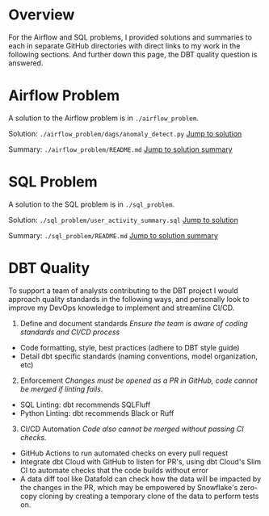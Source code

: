 Overview
========
For the Airflow and SQL problems, I provided solutions and summaries to each in separate GitHub directories with direct links to my work in the following sections. And further down this page, the DBT quality question is answered.

Airflow Problem
========
A solution to the Airflow problem is in `./airflow_problem`.

Solution: `./airflow_problem/dags/anomaly_detect.py`
<a href="https://github.com/jacksonhoyt/lennar/blob/main/airflow_problem/dags/anomaly_detect.py" target="_blank">Jump to solution</a>

Summary: `./airflow_problem/README.md`
<a href="https://github.com/jacksonhoyt/lennar/tree/main/airflow_problem#overview" target="_blank">Jump to solution summary</a>


SQL Problem
========
A solution to the SQL problem is in `./sql_problem`.

Solution: `./sql_problem/user_activity_summary.sql`
<a href="https://github.com/jacksonhoyt/lennar/blob/main/sql_problem/user_activity_summary.sql" target="_blank">Jump to solution</a>

Summary: `./sql_problem/README.md`
<a href="https://github.com/jacksonhoyt/lennar/tree/main/sql_problem#solution" target="_blank">Jump to solution summary</a>


DBT Quality
========

To support a team of analysts contributing to the DBT project I would approach quality standards in the following ways, and personally look to improve my DevOps knowledge to implement and streamline CI/CD.

1. Define and document standards
*Ensure the team is aware of coding standards and CI/CD process*
- Code formatting, style, best practices (adhere to DBT style guide)
- Detail dbt specific standards (naming conventions, model organization, etc)

2. Enforcement
*Changes must be opened as a PR in GitHub, code cannot be merged if linting fails.*
- SQL Linting: dbt recommends SQLFluff
- Python Linting: dbt recommends Black or Ruff

3. CI/CD Automation
*Code also cannot be merged without passing CI checks.*
- GitHub Actions to run automated checks on every pull request
- Integrate dbt Cloud with GitHub to listen for PR's, using dbt Cloud's Slim CI to automate checks that the code builds without error
- A data diff tool like Datafold can check how the data will be impacted by the changes in the PR, which may be empowered by Snowflake's zero-copy cloning by creating a temporary clone of the data to perform tests on.